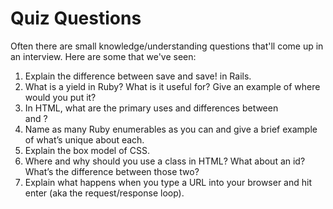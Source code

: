 # Quiz Questions

Often there are small knowledge/understanding questions that'll come up in an interview. Here are some that we've seen:

1. Explain the difference between save and save! in Rails.
1. What is a yield in Ruby? What is it useful for? Give an example of where would you put it?
1. In HTML, what are the primary uses and differences between <div> and <span>?
1. Name as many Ruby enumerables as you can and give a brief example of what’s unique about each.
1. Explain the box model of CSS.
1. Where and why should you use a class in HTML? What about an id? What’s the difference between those two?
1. Explain what happens when you type a URL into your browser and hit enter (aka the request/response loop).
